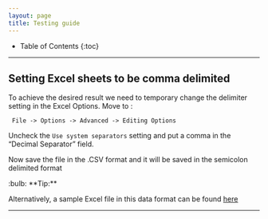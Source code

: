 ```yaml
---
layout: page
title: Testing guide
---
```


* Table of Contents
{:toc}

--------------------------------------------------------------------------------------------------------------------

## Setting Excel sheets to be comma delimited


To achieve the desired result we need to temporary change the delimiter setting in the Excel Options. Move to :

     File -> Options -> Advanced -> Editing Options

Uncheck the `Use system separators` setting and put a comma in the “Decimal Separator” field.

Now save the file in the .CSV format and it will be saved in the semicolon delimited format


<div markdown="span" class="alert alert-primary">:bulb: **Tip:** <br>

Alternatively, a sample Excel file in this data format can be found [here](https://github.com/AY2122S1-CS2103T-T13-4/tp/releases/tag/Test_Files)
</div>




--------------------------------------------------------------------------------------------------------------------
